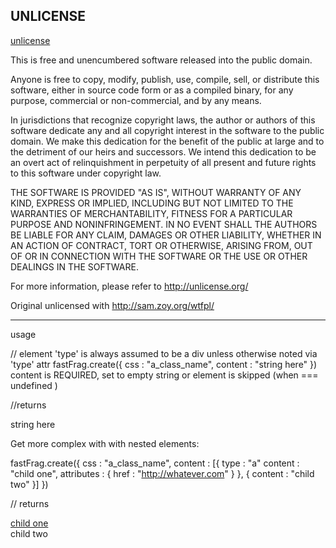 
UNLICENSE
----


[unlicense](http://unlicense.org/) 

This is free and unencumbered software released into the public domain.

Anyone is free to copy, modify, publish, use, compile, sell, or
distribute this software, either in source code form or as a compiled
binary, for any purpose, commercial or non-commercial, and by any
means.

In jurisdictions that recognize copyright laws, the author or authors
of this software dedicate any and all copyright interest in the
software to the public domain. We make this dedication for the benefit
of the public at large and to the detriment of our heirs and
successors. We intend this dedication to be an overt act of
relinquishment in perpetuity of all present and future rights to this
software under copyright law.

THE SOFTWARE IS PROVIDED "AS IS", WITHOUT WARRANTY OF ANY KIND,
EXPRESS OR IMPLIED, INCLUDING BUT NOT LIMITED TO THE WARRANTIES OF
MERCHANTABILITY, FITNESS FOR A PARTICULAR PURPOSE AND NONINFRINGEMENT.
IN NO EVENT SHALL THE AUTHORS BE LIABLE FOR ANY CLAIM, DAMAGES OR
OTHER LIABILITY, WHETHER IN AN ACTION OF CONTRACT, TORT OR OTHERWISE,
ARISING FROM, OUT OF OR IN CONNECTION WITH THE SOFTWARE OR THE USE OR
OTHER DEALINGS IN THE SOFTWARE.

For more information, please refer to <http://unlicense.org/>

Original unlicensed with http://sam.zoy.org/wtfpl/



-------
usage

// element 'type' is always assumed to be a div unless otherwise noted via 'type' attr
fastFrag.create({
    css : "a_class_name",
    content : "string here"
})
content is REQUIRED, set to empty string or element is skipped (when === undefined )

//returns <div class="a_class_name">string here</div>

Get more complex with with nested elements:

fastFrag.create({
    css : "a_class_name",
    content : [{
        type : "a"
        content : "child one",
        attributes : {
            href : "http://whatever.com"
        }
    }, {
        content : "child two"
    }]
})

// returns
<div class="a_class_name">
    <a href="http://whatever.com">child one</a>
    <div>child two</div>
</div>